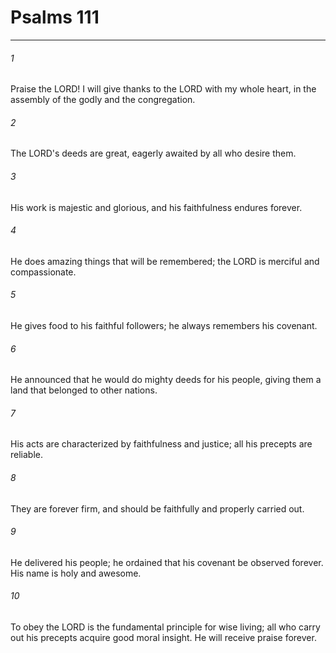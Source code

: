 # Psalms 111
***



###### 1 
Praise the LORD! I will give thanks to the LORD with my whole heart, in the assembly of the godly and the congregation. 

###### 2 
The LORD's deeds are great, eagerly awaited by all who desire them. 

###### 3 
His work is majestic and glorious, and his faithfulness endures forever. 

###### 4 
He does amazing things that will be remembered; the LORD is merciful and compassionate. 

###### 5 
He gives food to his faithful followers; he always remembers his covenant. 

###### 6 
He announced that he would do mighty deeds for his people, giving them a land that belonged to other nations. 

###### 7 
His acts are characterized by faithfulness and justice; all his precepts are reliable. 

###### 8 
They are forever firm, and should be faithfully and properly carried out. 

###### 9 
He delivered his people; he ordained that his covenant be observed forever. His name is holy and awesome. 

###### 10 
To obey the LORD is the fundamental principle for wise living; all who carry out his precepts acquire good moral insight. He will receive praise forever.
